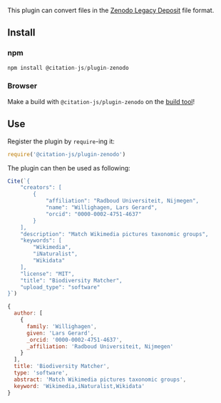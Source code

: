This plugin can convert files in the [Zenodo Legacy Deposit](https://developers.zenodo.org/#depositions)
file format.

## Install

### npm

```js
npm install @citation-js/plugin-zenodo
```

### Browser

Make a build with `@citation-js/plugin-zenodo` on the [build tool](https://juniper-coat.glitch.me)!

## Use

Register the plugin by `require`-ing it:

```js
require('@citation-js/plugin-zenodo')
```

The plugin can then be used as following:

```js
Cite(`{
    "creators": [
        {
            "affiliation": "Radboud Universiteit, Nijmegen",
            "name": "Willighagen, Lars Gerard",
            "orcid": "0000-0002-4751-4637"
        }
    ],
    "description": "Match Wikimedia pictures taxonomic groups",
    "keywords": [
        "Wikimedia",
        "iNaturalist",
        "Wikidata"
    ],
    "license": "MIT",
    "title": "Biodiversity Matcher",
    "upload_type": "software"
}`)

{
  author: [
    {
      family: 'Willighagen',
      given: 'Lars Gerard',
      _orcid: '0000-0002-4751-4637',
      _affiliation: 'Radboud Universiteit, Nijmegen'
    }
  ],
  title: 'Biodiversity Matcher',
  type: 'software',
  abstract: 'Match Wikimedia pictures taxonomic groups',
  keyword: 'Wikimedia,iNaturalist,Wikidata'
}
```
